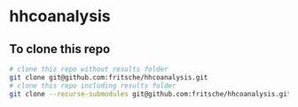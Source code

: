 # hhcoanalysis

## To clone this repo 

```bash
# clone this repo without results folder
git clone git@github.com:fritsche/hhcoanalysis.git
# clone this repo including results folder
git clone --recurse-submodules git@github.com:fritsche/hhcoanalysis.git
```
